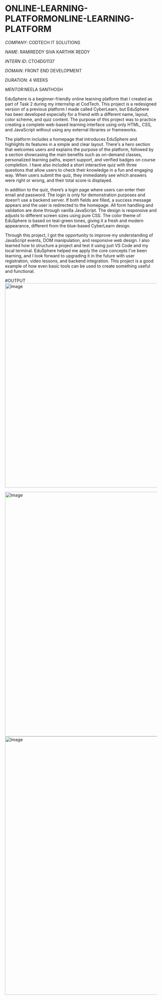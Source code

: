 # ONLINE-LEARNING-PLATFORMONLINE-LEARNING-PLATFORM

*COMPANY*: CODTECH IT SOLUTIONS

*NAME*: RAMIREDDY SIVA KARTHIK REDDY

*INTERN ID*: CTO4DG1137

*DOMAIN*: FRONT END DEVELOPMENT

*DURATION*: 4 WEEKS

*MENTOR*:NEELA SANTHOSH

EduSphere is a beginner-friendly online learning platform that I created as part of Task 2 during my internship at CodTech. This project is a redesigned version of a previous platform I made called CyberLearn, but EduSphere has been developed especially for a friend with a different name, layout, color scheme, and quiz content. The purpose of this project was to practice creating a complete web-based learning interface using only HTML, CSS, and JavaScript without using any external libraries or frameworks.

The platform includes a homepage that introduces EduSphere and highlights its features in a simple and clear layout. There's a hero section that welcomes users and explains the purpose of the platform, followed by a section showcasing the main benefits such as on-demand classes, personalized learning paths, expert support, and verified badges on course completion. I have also included a short interactive quiz with three questions that allow users to check their knowledge in a fun and engaging way. When users submit the quiz, they immediately see which answers were right or wrong, and their total score is displayed.

In addition to the quiz, there’s a login page where users can enter their email and password. The login is only for demonstration purposes and doesn’t use a backend server. If both fields are filled, a success message appears and the user is redirected to the homepage. All form handling and validation are done through vanilla JavaScript. The design is responsive and adjusts to different screen sizes using pure CSS. The color theme of EduSphere is based on teal-green tones, giving it a fresh and modern appearance, different from the blue-based CyberLearn design.

Through this project, I got the opportunity to improve my understanding of JavaScript events, DOM manipulation, and responsive web design. I also learned how to structure a project and test it using just VS Code and my local terminal. EduSphere helped me apply the core concepts I’ve been learning, and I look forward to upgrading it in the future with user registration, video lessons, and backend integration. This project is a good example of how even basic tools can be used to create something useful and functional.

#OUTPUT
<img width="1906" height="675" alt="Image" src="https://github.com/user-attachments/assets/760db1d2-58b7-4967-8a3a-d2e75155806b" />

<img width="1886" height="807" alt="Image" src="https://github.com/user-attachments/assets/9119a4f0-a07a-4c6a-b4f8-56b95382bea5" />

<img width="1900" height="853" alt="Image" src="https://github.com/user-attachments/assets/19f45e6b-6-86ed-b45e9fe740d6" />
